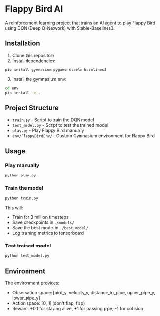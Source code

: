 # Flappy Bird AI

A reinforcement learning project that trains an AI agent to play Flappy Bird using DQN (Deep Q-Network) with Stable-Baselines3.

## Installation

1. Clone this repository
2. Install dependencies:
```bash
pip install gymnasium pygame stable-baselines3
```
3. Install the gymnasium env:
```bash
cd env
pip install -e .
```
## Project Structure

- `train.py` - Script to train the DQN model
- `test_model.py` - Script to test the trained model
- `play.py` - Play Flappy Bird manually
- `env/FlappyBirdEnv/` - Custom Gymnasium environment for Flappy Bird

## Usage

### Play manually
```bash
python play.py
```

### Train the model
```bash
python train.py
```
This will:
- Train for 3 million timesteps
- Save checkpoints in `./models/`
- Save the best model in `./best_model/`
- Log training metrics to tensorboard

### Test trained model
```bash
python test_model.py
```

## Environment

The environment provides:
- Observation space: [bird_y, velocity_y, distance_to_pipe, upper_pipe_y, lower_pipe_y]
- Action space: [0, 1] (don't flap, flap)
- Reward: +0.1 for staying alive, +1 for passing pipe, -1 for collision